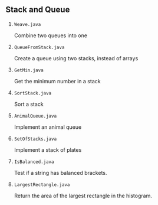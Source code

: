 ## Stack and Queue

1. `Weave.java`

   Combine two queues into one

2. `QueueFromStack.java`

   Create a queue using two stacks, instead of arrays

3. `GetMin.java`

   Get the minimum number in a stack

4. `SortStack.java`

   Sort a stack

5. `AnimalQueue.java`

   Implement an animal queue

6. `SetOfStacks.java`

   Implement a stack of plates

7. `IsBalanced.java`

   Test if a string has balanced brackets.

8. `LargestRectangle.java`

   Return the area of the largest rectangle in the histogram.
